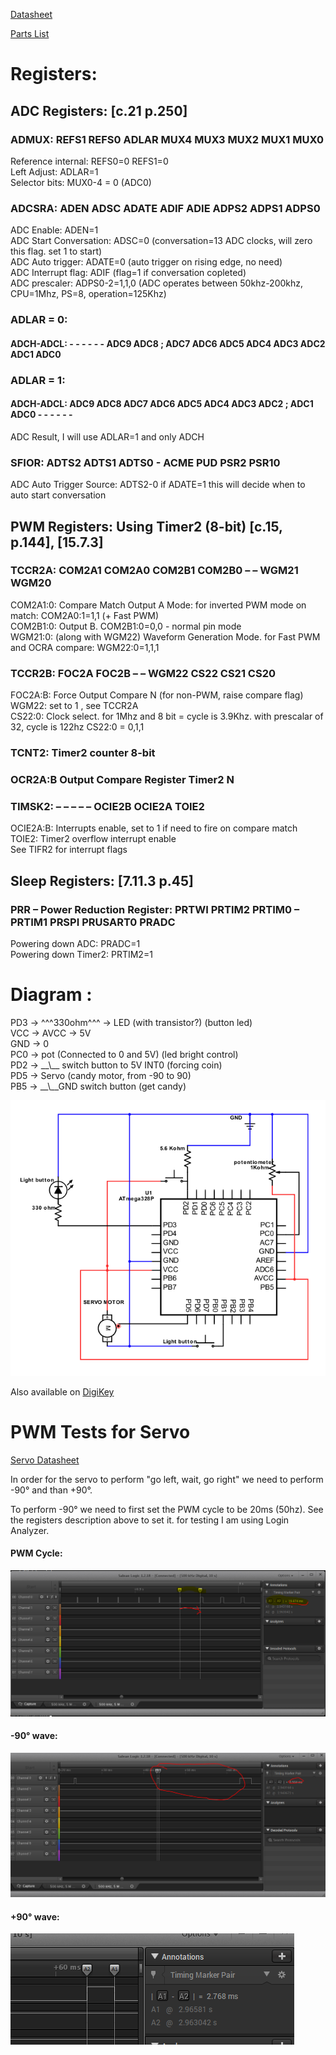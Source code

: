 
[Datasheet](https://www.sparkfun.com/datasheets/Components/SMD/ATMega328.pdf)

[Parts List](http://github.com/gabik/avr/blob/master/MentosMachne/parts.md)

# Registers:
## ADC Registers: [c.21 p.250]

### ADMUX: REFS1 REFS0 ADLAR MUX4 MUX3 MUX2 MUX1 MUX0
Reference internal: REFS0=0 REFS1=0  
Left Adjust: ADLAR=1  
Selector bits: MUX0-4 = 0 (ADC0)  

### ADCSRA: ADEN ADSC ADATE ADIF ADIE ADPS2 ADPS1 ADPS0
ADC Enable: ADEN=1  
ADC Start Conversation: ADSC=0 (conversation=13 ADC clocks, will zero this flag. set 1 to start)  
ADC Auto trigger: ADATE=0 (auto trigger on rising edge, no need)  
ADC Interrupt flag: ADIF (flag=1 if conversation copleted)  
ADC prescaler: ADPS0-2=1,1,0 (ADC operates between 50khz-200khz, CPU=1Mhz, PS=8, operation=125Khz)  

### ADLAR = 0:
#### ADCH-ADCL: - - - - - - ADC9 ADC8 ; ADC7 ADC6 ADC5 ADC4 ADC3 ADC2 ADC1 ADC0
### ADLAR = 1:
#### ADCH-ADCL: ADC9 ADC8 ADC7 ADC6 ADC5 ADC4 ADC3 ADC2 ; ADC1 ADC0 - - - - - -
ADC Result, I will use ADLAR=1 and only ADCH  

### SFIOR: ADTS2 ADTS1 ADTS0 - ACME PUD PSR2 PSR10
ADC Auto Trigger Source: ADTS2-0 if ADATE=1 this will decide when to auto start conversation

## PWM Registers: Using Timer2 (8-bit) [c.15, p.144], [15.7.3]

### TCCR2A: COM2A1 COM2A0 COM2B1 COM2B0 – – WGM21 WGM20
COM2A1:0: Compare Match Output A Mode: for inverted PWM mode on match: COM2A0:1=1,1 (+ Fast PWM)  
COM2B1:0: Output B. COM2B1:0=0,0 - normal pin mode  
WGM21:0: (along with WGM22) Waveform Generation Mode. for Fast PWM and OCRA compare: WGM22:0=1,1,1  

### TCCR2B: FOC2A FOC2B – – WGM22 CS22 CS21 CS20
FOC2A:B: Force Output Compare N (for non-PWM, raise compare flag)  
WGM22: set to 1 , see TCCR2A  
CS22:0: Clock select. for 1Mhz and 8 bit = cycle is 3.9Khz. with prescalar of 32, cycle is 122hz CS22:0 = 0,1,1  

### TCNT2: Timer2 counter 8-bit

### OCR2A:B Output Compare Register Timer2 N

### TIMSK2: – – – – – OCIE2B OCIE2A TOIE2
OCIE2A:B: Interrupts enable, set to 1 if need to fire on compare match  
TOIE2: Timer2 overflow interrupt enable  
See TIFR2 for interrupt flags

## Sleep Registers: [7.11.3 p.45]

### PRR – Power Reduction Register: PRTWI PRTIM2 PRTIM0 – PRTIM1 PRSPI PRUSART0 PRADC
Powering down ADC: PRADC=1  
Powering down Timer2: PRTIM2=1

# Diagram :

PD3 -> ^^^330ohm^^^ -> LED (with transistor?) (button led)  
VCC -> AVCC -> 5V  
GND -> 0  
PC0 -> pot (Connected to 0 and 5V) (led bright control)  
PD2 -> \_\_\\\_\_ switch button to 5V INT0 (forcing coin)  
PD5 -> Servo (candy motor, from -90 to 90)  
PB5 -> \_\_\\\_\_GND switch button (get candy)  

![ImageDiagram](https://raw.githubusercontent.com/gabik/avr/master/MentosMachne/images/schemeit-project.png)

Also available on [DigiKey](https://www.digikey.com/schemeit/project/mentos-F8JSJ7O4010G/)

# PWM Tests for Servo
[Servo Datasheet](http://bienonline.magix.net/public/projekte-teedipper/SG90%209%20g%20Micro%20Servo.pdf)

In order for the servo to perform "go left, wait, go right" we need to perform -90&deg; and than +90&deg;.

To perform -90&deg; we need to first set the PWM cycle to be 20ms (50hz). See the registers description above to set it. for testing I am using Login Analyzer.

#### PWM Cycle:
![1.png](https://raw.githubusercontent.com/gabik/avr/master/MentosMachne/images/1.PNG)

#### -90&deg; wave:
![2.png](https://raw.githubusercontent.com/gabik/avr/master/MentosMachne/images/2.PNG)

#### +90&deg; wave:
![3.png](https://raw.githubusercontent.com/gabik/avr/master/MentosMachne/images/3.PNG)

